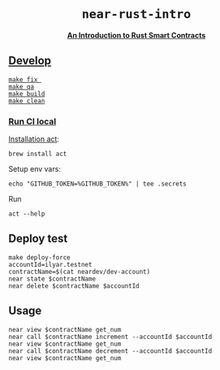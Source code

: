 <div align="center">
  <h1><code>near-rust-intro</code></h1>
  <p>
    <strong><a href="https://docs.near.org/docs/tutorials/contracts/intro-to-rust">An Introduction to Rust Smart Contracts</strong>
  </p>
</div>

## Develop

```shell
make fix 
make qa
make build
make clean
```

### Run CI local

Installation [act](https://github.com/nektos/act):
```shell
brew install act
```

Setup env vars:
```shell
echo "GITHUB_TOKEN=%GITHUB_TOKEN%" | tee .secrets
```

Run
```shell
act --help
```

## Deploy test

```shell
make deploy-force
accountId=ilyar.testnet
contractName=$(cat neardev/dev-account)
near state $contractName
near delete $contractName $accountId
```

## Usage

```shell
near view $contractName get_num
near call $contractName increment --accountId $accountId
near view $contractName get_num
near call $contractName decrement --accountId $accountId
near view $contractName get_num

```
